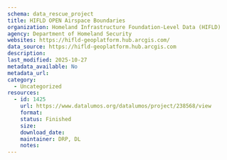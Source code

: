 ```yaml
---
schema: data_rescue_project 
title: HIFLD OPEN Airspace Boundaries
organization: Homeland Infrastructure Foundation-Level Data (HIFLD)
agency: Department of Homeland Security
websites: https://hifld-geoplatform.hub.arcgis.com/
data_source: https://hifld-geoplatform.hub.arcgis.com
description: 
last_modified: 2025-10-27
metadata_available: No
metadata_url: 
category:
  - Uncategorized 
resources:
  - id: 1425
    url: https://www.datalumos.org/datalumos/project/238568/view
    format: 
    status: Finished
    size: 
    download_date: 
    maintainer: DRP, DL
    notes: 
---
```


